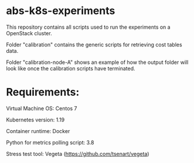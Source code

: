 # abs-k8s-experiments
This repository contains all scripts used to run the experiments on a OpenStack cluster.

Folder "calibration" contains the generic scripts for retrieving cost tables data.

Folder "calibration-node-A" shows an example of how the output folder will look like once the calibration scripts have terminated.

# Requirements:

Virtual Machine OS: Centos 7

Kubernetes version: 1.19

Container runtime: Docker

Python for metrics polling script: 3.8

Stress test tool: Vegeta (https://github.com/tsenart/vegeta)

